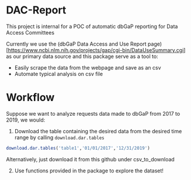 # DAC-Report
This project is internal for a POC of automatic dbGaP reporting for Data Access Committees

Currently we use the (dbGaP Data Access and Use Report page)[https://www.ncbi.nlm.nih.gov/projects/gap/cgi-bin/DataUseSummary.cgi] as our primary data source and this package serve as a tool to:
* Easily scrape the data from the webpage and save as an csv
* Automate typical analysis on csv file

# Workflow
Suppose we want to analyze requests data made to dbGaP from 2017 to 2019, we would:
1. Download the table containing the desired data from the desired time range by calling `download.dar.tables`
```r
download.dar.tables('table1','01/01/2017','12/31/2019')
```
Alternatively, just download it from this github under csv_to_download

2. Use functions provided in the package to explore the dataset!